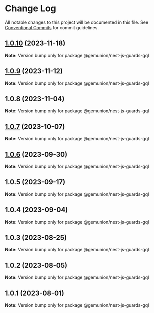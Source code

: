 # Change Log

All notable changes to this project will be documented in this file.
See [Conventional Commits](https://conventionalcommits.org) for commit guidelines.

## [1.0.10](https://github.com/gemunion/nestjs-packages/compare/@gemunion/nest-js-guards-gql@1.0.9...@gemunion/nest-js-guards-gql@1.0.10) (2023-11-18)

**Note:** Version bump only for package @gemunion/nest-js-guards-gql

## [1.0.9](https://github.com/gemunion/nestjs-packages/compare/@gemunion/nest-js-guards-gql@1.0.8...@gemunion/nest-js-guards-gql@1.0.9) (2023-11-12)

**Note:** Version bump only for package @gemunion/nest-js-guards-gql

## 1.0.8 (2023-11-04)

**Note:** Version bump only for package @gemunion/nest-js-guards-gql

## [1.0.7](https://github.com/gemunion/nestjs-packages/compare/@gemunion/nest-js-guards-gql@1.0.6...@gemunion/nest-js-guards-gql@1.0.7) (2023-10-07)

**Note:** Version bump only for package @gemunion/nest-js-guards-gql

## [1.0.6](https://github.com/gemunion/nestjs-packages/compare/@gemunion/nest-js-guards-gql@1.0.5...@gemunion/nest-js-guards-gql@1.0.6) (2023-09-30)

**Note:** Version bump only for package @gemunion/nest-js-guards-gql

## 1.0.5 (2023-09-17)

**Note:** Version bump only for package @gemunion/nest-js-guards-gql

## 1.0.4 (2023-09-04)

**Note:** Version bump only for package @gemunion/nest-js-guards-gql

## 1.0.3 (2023-08-25)

**Note:** Version bump only for package @gemunion/nest-js-guards-gql

## 1.0.2 (2023-08-05)

**Note:** Version bump only for package @gemunion/nest-js-guards-gql

## 1.0.1 (2023-08-01)

**Note:** Version bump only for package @gemunion/nest-js-guards-gql
